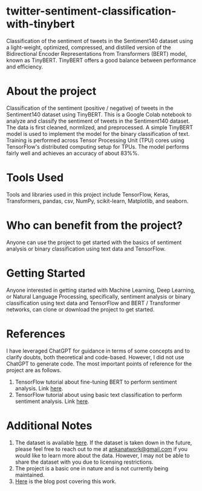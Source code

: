 # twitter-sentiment-classification-with-tinybert
Classification of the sentiment of tweets in the Sentiment140 dataset using a light-weight, optimized, compressed, and distilled version of the Bidirectional Encoder Representations from Transformers (BERT) model, known as TinyBERT. TinyBERT offers a good balance between performance and efficiency.

# About the project
Classification of the sentiment (positive / negative) of tweets in the Sentiment140 dataset using TinyBERT.
This is a Google Colab notebook to analyze and classify the sentiment of tweets in the Sentiment140 dataset. The data is first cleaned, normlized, and preprocessed. A simple TinyBERT model is used to implement the model for the binary classification of text. Training is performed across Tensor Processing Unit (TPU) cores using TensorFlow's distributed computing setup for TPUs. The model performs fairly well and achieves an accuracy of about 83%%.

# Tools Used
Tools and libraries used in this project include TensorFlow, Keras, Transformers, pandas, csv, NumPy, scikit-learn, Matplotlib, and seaborn.

# Who can benefit from the project?
Anyone can use the project to get started with the basics of sentiment analysis or binary classification using text data and TensorFlow.

# Getting Started
Anyone interested in getting started with Machine Learning, Deep Learning, or Natural Language Processing, specifically, sentiment analysis or binary classification using text data and TensorFlow and BERT / Transformer networks, can clone or download the project to get started.

# References
I have leveraged ChatGPT for guidance in terms of some concepts and to clarify doubts, both theoretical and code-based. However, I did not use ChatGPT to generate code. The most important points of reference for the project are as follows.
1. TensorFlow tutorial about fine-tuning BERT to perform sentiment analysis. Link [here](https://www.tensorflow.org/text/tutorials/classify_text_with_bert).
2. TensorFlow tutorial about using basic text classification to perform sentiment analysis. Link [here](https://www.tensorflow.org/tutorials/keras/text_classification).

# Additional Notes
1. The dataset is available [here](http://cs.stanford.edu/people/alecmgo/trainingandtestdata.zip). If the dataset is taken down in the future, please feel free to reach out to me at ankanatwork@gmail.com if you would like to learn more about the data. However, I may not be able to share the dataset with you due to licensing restrictions.
2. The project is a basic one in nature and is not currently being maintained.
3. [Here](https://researchguy.in/twitter-sentiment-classification-using-tensorflow-and-tinybert/) is the blog post covering this work.

